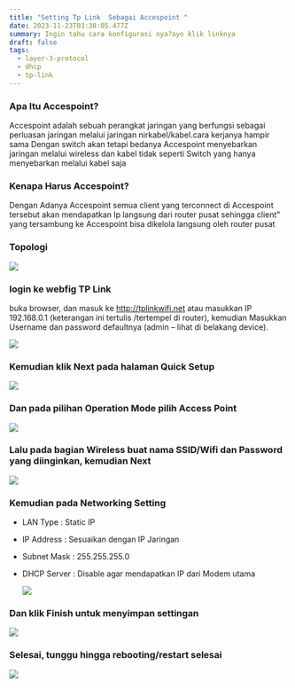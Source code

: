 ```yaml
---
title: "Setting Tp Link  Sebagai Accespoint "
date: 2023-11-23T03:38:05.477Z
summary: Ingin tahu cara konfigurasi nya?ayo klik linknya
draft: false
tags:
  - layer-3-protocol
  - dhcp
  - tp-link
---
```

### Apa Itu Accespoint?

Accespoint adalah sebuah perangkat jaringan yang berfungsi sebagai perluasan jaringan melalui jaringan nirkabel/kabel.cara kerjanya hampir sama Dengan switch akan tetapi bedanya Accespoint menyebarkan jaringan melalui wireless dan kabel tidak seperti Switch yang hanya menyebarkan melalui kabel saja

### Kenapa Harus Accespoint?

Dengan Adanya Accespoint semua client yang terconnect di Accespoint tersebut akan mendapatkan Ip langsung dari router pusat sehingga client" yang tersambung ke Accespoint bisa dikelola langsung oleh router pusat

### Topologi

![](/images/uploads/screenshot_2023-11-23-21-51-54-35_ee92dd2796c5abdb79ebb8cb6a3579d6.jpg)

### login ke webfig TP Link

buka browser, dan masuk ke http://tplinkwifi.net atau masukkan IP 192.168.0.1 (keterangan ini tertulis /tertempel di router), kemudian Masukkan Username dan password defaultnya (admin – lihat di belakang device).

![](/images/uploads/100-06-tplink-tl-wr840n-wisp.png)

### Kemudian klik Next pada halaman Quick Setup

![](/images/uploads/screenshot-15-.png)

### Dan pada pilihan Operation Mode pilih Access Point

![](/images/uploads/img_20231123_113141.jpg)

### Lalu pada bagian Wireless buat nama SSID/Wifi dan Password yang diinginkan, kemudian Next

![](/images/uploads/img_20231123_112435.jpg)

### Kemudian pada Networking Setting

* LAN Type : Static IP
* IP Address : Sesuaikan dengan IP Jaringan
* Subnet Mask : 255.255.255.0
* DHCP Server : Disable agar mendapatkan IP dari Modem utama 

  ![](/images/uploads/img_20231123_112349.jpg)

### Dan klik Finish untuk menyimpan settingan

![](/images/uploads/img_20231123_112600.jpg)

### Selesai, tunggu hingga rebooting/restart selesai

![](/images/uploads/screenshot-21-.png)